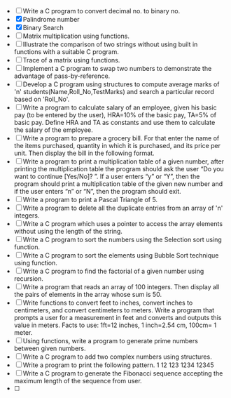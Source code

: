 - [ ] Write a C program to convert decimal no. to binary no.
- [x] Palindrome number
- [x] Binary Search
- [ ] Matrix multiplication using functions. 
- [ ] Illustrate the comparison of two strings without using built in functions with a suitable C program.
- [ ] Trace of a matrix using functions.
- [ ] Implement a C program to swap two numbers to demonstrate the advantage of pass-by-reference.
- [ ] Develop a C program using structures to compute average marks of 'n' students(Name,Roll_No,TestMarks) and search a particular record based on 'Roll_No'.
- [ ] Write a program to calculate salary of an employee, given his basic pay (to be entered by the user), HRA=10% of the basic pay, TA=5% of basic pay. Define HRA and TA as constants and use them to calculate the salary of the employee.
- [ ] Write a program to prepare a grocery bill. For that enter the name of the items purchased, quantity in which it is purchased, and its price per unit. Then display the bill in the following format.
- [ ] Write a program to print a multiplication table of a given number, after printing the multiplication table the program should ask the user “Do you want to continue [Yes/No]? ”. If a user enters “y” or “Y”, then the program should print a multiplication table of the given new number and if the user enters “n” or “N”, then the program should exit.
- [ ] Write a program to print a Pascal Triangle of 5.
- [ ] Write a program to delete all the duplicate entries from an array of 'n' integers.
- [ ] Write a C program which uses a pointer to access the array elements without using the length of the string.
- [ ] Write a C program to sort the numbers using the Selection sort using function.   
- [ ] Write a C program to sort the elements using Bubble Sort technique using function.
- [ ] Write a C program to find the factorial of a given number using recursion. 
- [ ] Write a program that reads an array of 100 integers. Then display all the pairs of elements in the array whose sum is 50. 
- [ ] Write functions to convert feet to inches, convert inches to centimeters, and convert centimeters to meters. Write a program that prompts a user for a measurement in feet and converts and outputs this value in meters. Facts to use: 1ft=12 inches, 1 inch=2.54 cm, 100cm= 1 meter.
- [ ] Using functions, write a program to generate prime numbers between given numbers.
- [ ] Write a C program to add two complex numbers using structures.
- [ ] Write a program to print the following pattern.
         1
         12
         123
         1234
         12345
- [ ] Write a C program to generate the Fibonacci sequence accepting the maximum length of the sequence from user. 
- [ ] 

